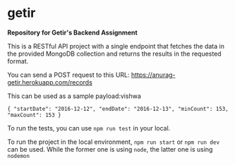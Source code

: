 # getir
**Repository for Getir's Backend Assignment**

This is a RESTful API project with a single endpoint that fetches the data in the provided MongoDB collection and returns the results in the requested format.

You can send a POST request to this URL:
https://anurag-getir.herokuapp.com/records

This can be used as a sample payload:vishwa

`{
    "startDate": "2016-12-12",
    "endDate": "2016-12-13",
    "minCount": 153,
    "maxCount": 153
}`


To run the tests, you can use `npm run test` in your local.

To run the project in the local environment, `npm run start` or `npm run dev` can be used. While the former one is using `node`, the latter one is using `nodemon`


